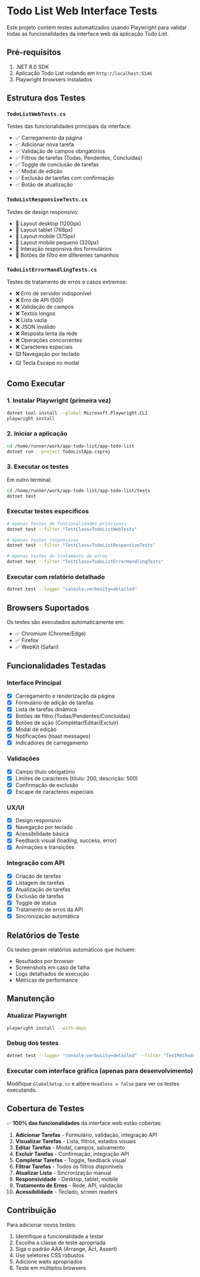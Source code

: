 # Todo List Web Interface Tests

Este projeto contém testes automatizados usando Playwright para validar todas as funcionalidades da interface web da aplicação Todo List.

## Pré-requisitos

1. .NET 8.0 SDK
2. Aplicação Todo List rodando em `http://localhost:5146`
3. Playwright browsers instalados

## Estrutura dos Testes

### `TodoListWebTests.cs`
Testes das funcionalidades principais da interface:
- ✅ Carregamento da página
- ✅ Adicionar nova tarefa
- ✅ Validação de campos obrigatórios
- ✅ Filtros de tarefas (Todas, Pendentes, Concluídas)
- ✅ Toggle de conclusão de tarefas
- ✅ Modal de edição
- ✅ Exclusão de tarefas com confirmação
- ✅ Botão de atualização

### `TodoListResponsiveTests.cs`
Testes de design responsivo:
- 📱 Layout desktop (1200px)
- 📱 Layout tablet (768px)
- 📱 Layout mobile (375px)
- 📱 Layout mobile pequeno (320px)
- 📱 Interação responsiva dos formulários
- 📱 Botões de filtro em diferentes tamanhos

### `TodoListErrorHandlingTests.cs`
Testes de tratamento de erros e casos extremos:
- ❌ Erro de servidor indisponível
- ❌ Erro de API (500)
- ❌ Validação de campos
- ❌ Textos longos
- ❌ Lista vazia
- ❌ JSON inválido
- ❌ Resposta lenta da rede
- ❌ Operações concorrentes
- ❌ Caracteres especiais
- ⌨️ Navegação por teclado
- ⌨️ Tecla Escape no modal

## Como Executar

### 1. Instalar Playwright (primeira vez)
```bash
dotnet tool install --global Microsoft.Playwright.CLI
playwright install
```

### 2. Iniciar a aplicação
```bash
cd /home/runner/work/app-todo-list/app-todo-list
dotnet run --project TodoListApp.csproj
```

### 3. Executar os testes
Em outro terminal:
```bash
cd /home/runner/work/app-todo-list/app-todo-list/tests
dotnet test
```

### Executar testes específicos
```bash
# Apenas testes de funcionalidades principais
dotnet test --filter "TestClass=TodoListWebTests"

# Apenas testes responsivos
dotnet test --filter "TestClass=TodoListResponsiveTests"

# Apenas testes de tratamento de erros
dotnet test --filter "TestClass=TodoListErrorHandlingTests"
```

### Executar com relatório detalhado
```bash
dotnet test --logger "console;verbosity=detailed"
```

## Browsers Suportados

Os testes são executados automaticamente em:
- ✅ Chromium (Chrome/Edge)
- ✅ Firefox
- ✅ WebKit (Safari)

## Funcionalidades Testadas

### Interface Principal
- [x] Carregamento e renderização da página
- [x] Formulário de adição de tarefas
- [x] Lista de tarefas dinâmica
- [x] Botões de filtro (Todas/Pendentes/Concluídas)
- [x] Botões de ação (Completar/Editar/Excluir)
- [x] Modal de edição
- [x] Notificações (toast messages)
- [x] Indicadores de carregamento

### Validações
- [x] Campo título obrigatório
- [x] Limites de caracteres (título: 200, descrição: 500)
- [x] Confirmação de exclusão
- [x] Escape de caracteres especiais

### UX/UI
- [x] Design responsivo
- [x] Navegação por teclado
- [x] Acessibilidade básica
- [x] Feedback visual (loading, success, error)
- [x] Animações e transições

### Integração com API
- [x] Criação de tarefas
- [x] Listagem de tarefas
- [x] Atualização de tarefas
- [x] Exclusão de tarefas
- [x] Toggle de status
- [x] Tratamento de erros da API
- [x] Sincronização automática

## Relatórios de Teste

Os testes geram relatórios automáticos que incluem:
- Resultados por browser
- Screenshots em caso de falha
- Logs detalhados de execução
- Métricas de performance

## Manutenção

### Atualizar Playwright
```bash
playwright install --with-deps
```

### Debug dos testes
```bash
dotnet test --logger "console;verbosity=detailed" --filter "TestMethod=CanAddNewTodo"
```

### Executar com interface gráfica (apenas para desenvolvimento)
Modifique `GlobalSetup.cs` e altere `Headless = false` para ver os testes executando.

## Cobertura de Testes

✅ **100% das funcionalidades** da interface web estão cobertas:

1. **Adicionar Tarefas** - Formulário, validação, integração API
2. **Visualizar Tarefas** - Lista, filtros, estados visuais
3. **Editar Tarefas** - Modal, campos, salvamento
4. **Excluir Tarefas** - Confirmação, integração API
5. **Completar Tarefas** - Toggle, feedback visual
6. **Filtrar Tarefas** - Todos os filtros disponíveis
7. **Atualizar Lista** - Sincronização manual
8. **Responsividade** - Desktop, tablet, mobile
9. **Tratamento de Erros** - Rede, API, validação
10. **Acessibilidade** - Teclado, screen readers

## Contribuição

Para adicionar novos testes:
1. Identifique a funcionalidade a testar
2. Escolha a classe de teste apropriada
3. Siga o padrão AAA (Arrange, Act, Assert)
4. Use seletores CSS robustos
5. Adicione waits apropriados
6. Teste em múltiplos browsers